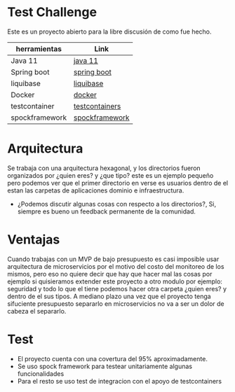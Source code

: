 
# Test Challenge
Este es un proyecto abierto para la libre discusión de como fue hecho.

| herramientas | Link |
| ------ | ------ |
| Java 11 | [java 11](https://openjdk.java.net/projects/jdk/11/) |
| Spring boot | [spring boot](https://start.spring.io/) |
| liquibase | [liquibase](https://www.liquibase.org/) |
| Docker | [docker](https://www.docker.com/) |
| testcontainer | [testcontainers](https://www.testcontainers.org/) |
| spockframework | [spockframework](http://spockframework.org/) |

# Arquitectura

Se trabaja con una arquitectura hexagonal, y los directorios fueron organizados
por ¿quien eres? y ¿que tipo? este es un ejemplo pequeño pero podemos ver que
el primer directorio en verse es usuarios dentro de el estan las carpetas de aplicaciones
dominio e infraestructura.

- ¿Podemos discutir algunas cosas con respecto a los directorios?, Si, siempre es bueno un feedback permanente de la comunidad.

# Ventajas

 Cuando trabajas con un MVP de bajo presupuesto es casi imposible usar arquitectura de microservicios
 por el motivo del costo del monitoreo de los mismos, pero eso no quiere decir que hay que hacer mal las cosas
 por ejemplo si quisieramos extender este proyecto a otro modulo por ejemplo: seguridad y todo lo que el tiene
 podemos hacer otra carpeta ¿quien eres? y dentro de el sus tipos. A mediano plazo una vez que el proyecto
 tenga sifuciente presupuesto separarlo en microservicios no va a ser un dolor de cabeza el separarlo.
 
# Test

- El proyecto cuenta con una covertura del 95% aproximadamente.
- Se uso spock framework para testear unitariamente algunas funcionalidades
- Para el resto se uso test de integracion con el apoyo de testcontainers


